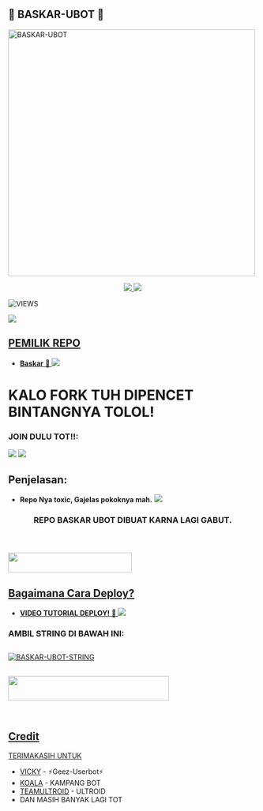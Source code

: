 <h2 align="centre">🦡 BASKAR-UBOT 🦡</h2>

<a href="https://www.instagram.com/dio_krna?r=nametag"><img src="https://telegra.ph/file/2f699db08369db117c5f1.jpg" width="500" height="500" alt="  BASKAR-UBOT" /></a>

<p align="center">
  <a href="https://github.com/Diokurnia/BASKAR-UBOT/fork">
    <img src="https://img.shields.io/github/forks/Diokurnia/BASKAR-UBOT?label=Fork&style=social">
    
  </a>
  <a href="https://github.com/Diokurnia/BASKAR-UBOT">
    <img src="https://img.shields.io/github/stars/Diokurnia/BASKAR-UBOT?style=social">
  </a>
</p>  

![VIEWS](https://komarev.com/ghpvc/?username=Diokurnia)

<a href="https://t.me/xxkeepcalm"><img src="https://img.shields.io/badge/KODE%20PENILAIAN-A+-blue.svg?style=for-the-badge&logo=Factor.">

## PEMILIK REPO
* **Baskar** 🦡
[<img src="https://telegra.ph/file/177bdf0c2d9c2205e996b.jpg">](https://t.me/baskarnie)

  
  
  
  
# KALO FORK TUH DIPENCET BINTANGNYA TOLOL!


### JOIN DULU TOT!!:

<a href="https://t.me/BaskarProject"><img src="https://img.shields.io/badge/Channel%20BASKAR%20UBOT-red.svg?style=for-the-badge&logo=Telegram"></a>
<a href="https://t.me/BaskarSupportGroup"><img src="https://img.shields.io/badge/Join-BASKAR%20PROJECT-purple.svg?style=for-the-badge&logo=Telegram"></a>

## Penjelasan:
* **Repo Nya toxic, Gajelas pokoknya mah.** 
[<img src="https://telegra.ph/file/9350ac1ed1a8fda106b02.jpg">](https://t.me/BaskarProject)


<h3 align="center">REPO BASKAR UBOT DIBUAT KARNA LAGI GABUT.</h3>
<p align="center">&nbsp;</p>

### <a href="https://t.me/ootspambot"><img src="https://img.shields.io/badge/GROUP%20SPAM%20BASKAR%20UBOT-blue?style=flat&logo=Telegram" width="250" height="40.100" />


## Bagaimana Cara Deploy?


* **VIDEO TUTORIAL DEPLOY!** 🔧
[<img src="https://telegra.ph/file/19f825bf01bab3e04c2f9.jpg">](https://t.me/UserbotChannel/36)

### AMBIL STRING DI BAWAH INI:

##
[![BASKAR-UBOT-STRING](https://replit.com/@PapiT0-GamingGa/Baskar-String-Session)](https://replit.com/@PapiT0-GamingGa/Baskar-String-Session)
##
<a href="https://heroku.com/deploy?template=https://github.com/Diokurnia/BASKAR-UBOT.git"><img src="https://img.shields.io/badge/DEPLOY%20BASKAR%20UBOT%20DI%20HEROKU-red?style=flat&logo=Heroku" width="325" height="50.100" />

<br>
</p>

## Credit
TERIMAKASIH UNTUK

*   [VICKY](https://t.me/vckyouubitch) - ⚡Geez-Userbot⚡
*   [KOALA](https://t.me/manusiarakitann) - KAMPANG BOT
*   [TEAMULTROID](https://github.com/TeamUltroid) - ULTROID
*    DAN MASIH BANYAK LAGI TOT
